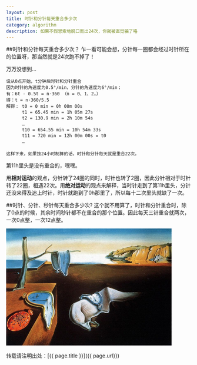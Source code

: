 ```yaml
---
layout: post
title: 时针和分针每天重合多少次
category: algorithm
description: 如果不假思索地脱口而出24次，你就被直觉骗了咯
---
```

##时针和分针每天重合多少次？
乍一看可能会想，分针每一圈都会经过时针所在的位置呀，那当然就是24次跑不掉了！

万万没想到...

    设从0点开始，t分钟后时针和分针重合
    因为时针的角速度为0.5°/min，分针的角速度为6°/min；
    有：6t - 0.5t = n·360 （n = 0、1、2…）
    得：t = n·360/5.5   
    解得： t0 = 0 min = 0h 00m 00s
          t1 = 65.45 min = 1h 05m 27s
          t2 = 130.9 min = 2h 10m 54s
          …
          t10 = 654.55 min = 10h 54m 33s
          t11 = 720 min = 12h 00m 00s = t0
          …
 
    这样下来，如果按24小时制算的话，时针和分针每天就是重合22次。
 
第11h里头是没有重合的，嘿嘿。

用**相对运动**的观点，分针转了24圈的同时，时针也转了2圈，因此分针相对于时针转了22圈，相遇22次。用**绝对运动**的观点来解释，当时针走到了第11h里头，分针还没来得及追上时针，时针就跑到了0h那里了，所以每十二次里头就缺了一次。

##时针、分针、秒针每天重合多少次?
这个就不用算了，时针和分针重合时，除了0点的时候，其余时间秒针都不在重合的那个位置。因此每天三针重合就两次，一次0点整，一次12点整。

![](/images/dali.jpeg)

转载请注明出处：[{{ page.title }}]({{ page.url}})



